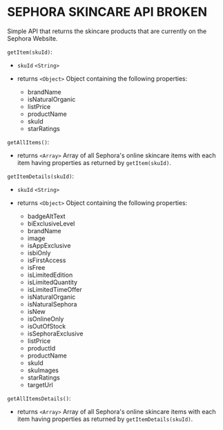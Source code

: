 # SEPHORA SKINCARE API **BROKEN**

Simple API that returns the skincare products that are currently on the Sephora Website.

`getItem(skuId)`:

* `skuId` `<String>`

* returns `<Object>` Object containing the following properties:
    * brandName
    * isNaturalOrganic
    * listPrice
    * productName
    * skuId
    * starRatings

`getAllItems()`:

* returns `<Array>` Array of all Sephora's online skincare items with each item having properties as returned by `getItem(skuId)`.

`getItemDetails(skuId)`:

* `skuId` `<String>`

* returns `<Object>` Object containing the following properties:
    * badgeAltText
    * biExclusiveLevel
    * brandName
    * image
    * isAppExclusive
    * isbiOnly
    * isFirstAccess
    * isFree
    * isLimitedEdition
    * isLimitedQuantity
    * isLimitedTimeOffer
    * isNaturalOrganic
    * isNaturalSephora
    * isNew
    * isOnlineOnly
    * isOutOfStock
    * isSephoraExclusive
    * listPrice
    * productId
    * productName
    * skuId
    * skuImages
    * starRatings
    * targetUrl

`getAllItemsDetails()`:

* returns `<Array>` Array of all Sephora's online skincare items with each item having properties as returned by `getItemDetails(skuId)`.
